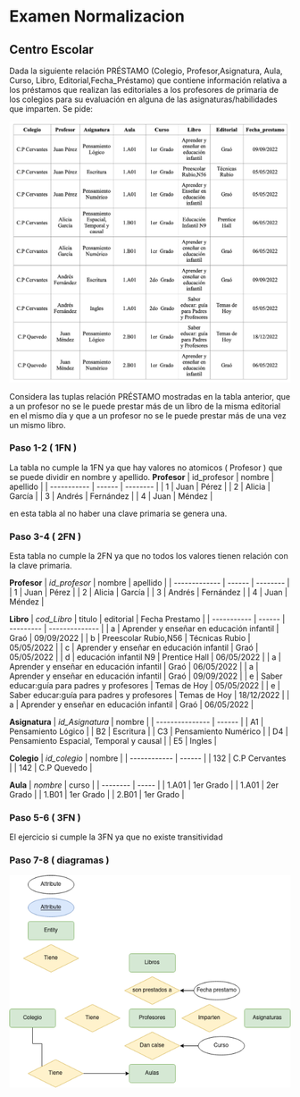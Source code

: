 # Examen Normalizacion
## Centro Escolar

Dada la siguiente relación PRÉSTAMO (Colegio, Profesor,Asignatura, Aula, Curso, Libro, Editorial,Fecha_Préstamo) que contiene información relativa a los préstamos que realizan las editoriales a los profesores de primaria de los colegios para su evaluación en alguna de las asignaturas/habilidades que imparten. Se pide:

![image](tabla.png)

Considera las tuplas relación PRÉSTAMO mostradas en la tabla anterior, que a un profesor no se le puede prestar más de un libro de la misma editorial en el mismo día y que a un profesor no se le puede prestar más de una vez un mismo libro.

### Paso 1-2 ( 1FN )
La tabla no cumple la 1FN ya que hay valores no atomicos ( Profesor ) que se puede dividir en nombre y apellido.
**Profesor**
| id_profesor | nombre | apellido |
| ----------- | ------ | -------- |
| 1 | Juan | Pérez |
| 2 | Alicia | García |
| 3 | Andrés | Fernández |
| 4 | Juan | Méndez |

en esta tabla al no haber una clave primaria se genera una.

### Paso 3-4 ( 2FN )
Esta tabla no cumple la 2FN ya que no todos los valores tienen relación con la clave primaria. 

**Profesor**
| *id_profesor* | nombre | apellido |
| ------------- | ------ | -------- |
| 1 | Juan | Pérez |
| 2 | Alicia | García |
| 3 | Andrés | Fernández |
| 4 | Juan | Méndez |

**Libro**
| *cod_Libro* | titulo | editorial | Fecha Prestamo |
| ----------- | ------ | --------- | -------------- |
| a | Aprender y enseñar en educación infantil | Graó | 09/09/2022 |
| b | Preescolar Rubio,N56 | Técnicas Rubio | 05/05/2022 |
| c | Aprender y enseñar en educación infantil | Graó | 05/05/2022 |
| d | educación infantil N9 | Prentice Hall | 06/05/2022 |
| a | Aprender y enseñar en educación infantil | Graó | 06/05/2022 |
| a | Aprender y enseñar en educación infantil | Graó | 09/09/2022 |
| e | Saber educar:guía para padres y profesores | Temas de Hoy | 05/05/2022 |
| e | Saber educar:guía para padres y profesores | Temas de Hoy | 18/12/2022 |
| a | Aprender y enseñar en educación infantil | Graó | 06/05/2022 |

**Asignatura**
| *id_Asignatura* | nombre |
| --------------- | ------ |
| A1 | Pensamiento Lógico |
| B2 | Escritura |
| C3 | Pensamiento Numérico |
| D4 | Pensamiento Espacial, Temporal y causal |
| E5 | Ingles |

**Colegio**
| *id_colegio* | nombre |
| ------------ | ------ |
| 132 | C.P Cervantes |
| 142 | C.P Quevedo |

**Aula**
| *nombre* | curso |
| -------- | ----- |
| 1.A01 | 1er Grado |
| 1.A01 | 2er Grado |
| 1.B01 | 1er Grado |
| 2.B01 | 1er Grado |

### Paso 5-6 ( 3FN )
El ejercicio si cumple la 3FN ya que no existe transitividad

### Paso 7-8 ( diagramas )
![image](DiagramaExamen.drawio.png)


